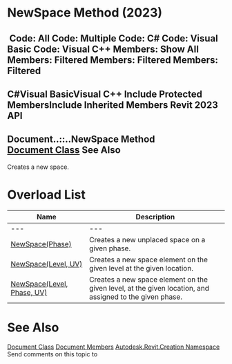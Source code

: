 # NewSpace Method (2023)

﻿
 Code: All Code: Multiple Code: C# Code: Visual Basic Code: Visual C++  Members: Show All Members: Filtered Members: Filtered Members: Filtered   
---  
C#Visual BasicVisual C++
Include Protected MembersInclude Inherited Members
Revit 2023 API  
---  
Document..::..NewSpace Method   
[Document Class](ab1718f9-45fb-b3d3-827e-32ff81cf929c.md "Document Class") See Also  
---  
Creates a new space. 
# Overload List
| Name | Description |
| --- | --- |
| --- | --- | --- |
| [NewSpace(Phase)](ea6a14cd-5ffb-4220-e4d4-401a44c8234b.md "NewSpace Method \(Phase\)") | Creates a new unplaced space on a given phase. |
| [NewSpace(Level, UV)](43059324-6e95-706b-ea39-627601d0419c.md "NewSpace Method \(Level, UV\)") | Creates a new space element on the given level at the given location. |
| [NewSpace(Level, Phase, UV)](ce49bd88-7d6b-b3ca-bd4c-497233718ffb.md "NewSpace Method \(Level, Phase, UV\)") | Creates a new space element on the given level, at the given location, and assigned to the given phase. |

# See Also
[Document Class](ab1718f9-45fb-b3d3-827e-32ff81cf929c.md "Document Class")
[Document Members](4f835512-a922-c7da-d389-3bdcb41a5660.md "Document Members")
[Autodesk.Revit.Creation Namespace](ded320da-058a-4edd-0418-0582389559a7.md "Autodesk.Revit.Creation Namespace")
Send comments on this topic to 